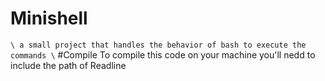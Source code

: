 # Minishell
`\ a small project that handles the behavior of bash to execute the commands \`
#Compile
To compile this code on your machine you'll nedd to include the path of <h>Readline<h>
